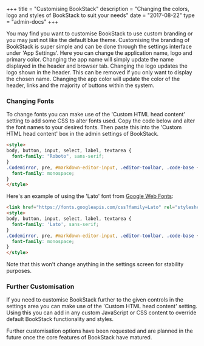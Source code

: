 +++
title = "Customising BookStack"
description = "Changing the colors, logo and styles of BookStack to suit your needs"
date = "2017-08-22"
type = "admin-docs"
+++

You may find you want to customise BookStack to use custom branding or you may just not like the default blue theme. Customising the branding of BookStack is super simple and can be done through the settings interface under 'App Settings'. Here you can change the application name, logo and primary color.
Changing the app name will simply update the name displayed in the header and browser tab.
Changing the logo updates the logo shown in the header. This can be removed if you only want to display the chosen name.
Changing the app color will update the color of the header, links and the majority of buttons within the system.

### Changing Fonts

To change fonts you can make use of the 'Custom HTML head content' setting to add some CSS to alter fonts used.
Copy the code below and alter the font names to your desired fonts. Then paste this into the 'Custom HTML head content' box
in the admin settings of BookStack.

```html
<style>
body, button, input, select, label, textarea {
  font-family: "Roboto", sans-serif;
}
.Codemirror, pre, #markdown-editor-input, .editor-toolbar, .code-base {
  font-family: monospace;
}
</style>
```

Here's an example of using the 'Lato' font from [Google Web Fonts](https://fonts.google.com):

```html
<link href="https://fonts.googleapis.com/css?family=Lato" rel="stylesheet">
<style>
body, button, input, select, label, textarea {
  font-family: 'Lato', sans-serif;
}
.Codemirror, pre, #markdown-editor-input, .editor-toolbar, .code-base {
  font-family: monospace;
}
</style>
```

Note that this won't change anything in the settings screen for stability purposes.

### Further Customisation

If you need to customise BookStack further to the given controls in the settings area you can make use of the 'Custom HTML head content' setting. Using this you can add in any custom JavaScript or CSS content to override default BookStack functionality and styles.

Further customisation options have been requested and are planned in the future once the core features of BookStack have matured.
